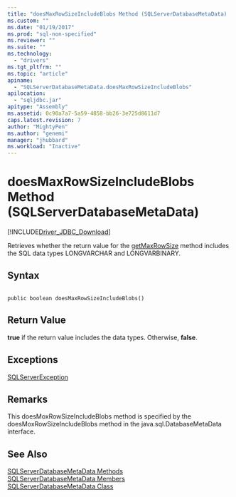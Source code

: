 ```yaml
---
title: "doesMaxRowSizeIncludeBlobs Method (SQLServerDatabaseMetaData) | Microsoft Docs"
ms.custom: ""
ms.date: "01/19/2017"
ms.prod: "sql-non-specified"
ms.reviewer: ""
ms.suite: ""
ms.technology: 
  - "drivers"
ms.tgt_pltfrm: ""
ms.topic: "article"
apiname: 
  - "SQLServerDatabaseMetaData.doesMaxRowSizeIncludeBlobs"
apilocation: 
  - "sqljdbc.jar"
apitype: "Assembly"
ms.assetid: 0c90a7a7-5a59-4858-bb26-3e725d8611d7
caps.latest.revision: 7
author: "MightyPen"
ms.author: "genemi"
manager: "jhubbard"
ms.workload: "Inactive"
---
```

# doesMaxRowSizeIncludeBlobs Method (SQLServerDatabaseMetaData)
[!INCLUDE[Driver_JDBC_Download](../../../includes/driver_jdbc_download.md)]

  Retrieves whether the return value for the [getMaxRowSize](../../../connect/jdbc/reference/getmaxrowsize-method-sqlserverdatabasemetadata.md) method includes the SQL data types LONGVARCHAR and LONGVARBINARY.  
  
## Syntax  
  
```  
  
public boolean doesMaxRowSizeIncludeBlobs()  
```  
  
## Return Value  
 **true** if the return value includes the data types. Otherwise, **false**.  
  
## Exceptions  
 [SQLServerException](../../../connect/jdbc/reference/sqlserverexception-class.md)  
  
## Remarks  
 This doesMoxRowSizeIncludeBlobs method is specified by the doesMoxRowSizeIncludeBlobs method in the java.sql.DatabaseMetaData interface.  
  
## See Also  
 [SQLServerDatabaseMetaData Methods](../../../connect/jdbc/reference/sqlserverdatabasemetadata-methods.md)   
 [SQLServerDatabaseMetaData Members](../../../connect/jdbc/reference/sqlserverdatabasemetadata-members.md)   
 [SQLServerDatabaseMetaData Class](../../../connect/jdbc/reference/sqlserverdatabasemetadata-class.md)  
  
  
